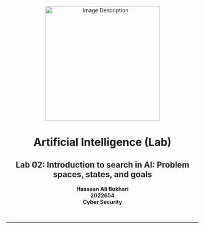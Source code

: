 <!-- Centered content -->
<div align="center">
  <!-- Image -->
  <img src="https://github.com/user-attachments/assets/aa697654-16be-4b74-9d79-e035dc95833d" alt="Image Description" width="300px">
  
  <!-- Title and Information -->
  <h1><strong>Artificial Intelligence (Lab)</strong></h1>
  <h2>Lab 02: Introduction to search in AI: Problem spaces, states, and goals</h2>
  <p><strong>Hassaan Ali Bukhari</strong><br><strong>2022654</><br><strong>Cyber Security</strong></p>
  <br>
</div>

<!-- Separator -->
<hr>
